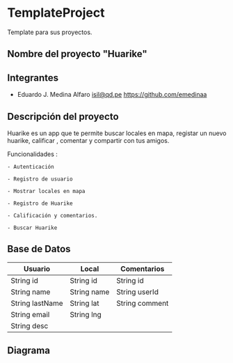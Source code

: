 # TemplateProject
Template para sus proyectos.

## Nombre del proyecto "Huarike"

## Integrantes

 - Eduardo J. Medina Alfaro isil@qd.pe  https://github.com/emedinaa

## Descripción del proyecto

  Huarike es un app que te permite buscar locales en mapa, registar un nuevo huarike, calificar , comentar y compartir con tus amigos.
  
  Funcionalidades :
  
    - Autenticación
    
    - Registro de usuario
    
    - Mostrar locales en mapa
    
    - Registro de Huarike
    
    - Calificación y comentarios.
    
    - Buscar Huarike
    
## Base de Datos 

Usuario | Local  | Comentarios  
------------ | ------------- | -------------
String id | String id | String id 
String name | String name | String userId
String lastName | String lat | String comment
String email | String lng | 
 | String desc | 

## Diagrama 

